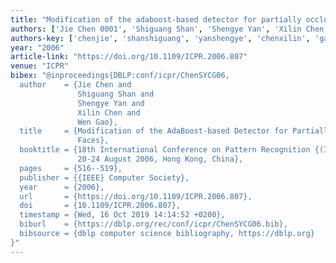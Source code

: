 ```yaml
---
title: "Modification of the adaboost-based detector for partially occluded faces"
authors: ['Jie Chen 0001', 'Shiguang Shan', 'Shengye Yan', 'Xilin Chen', 'Wen Gao 0001']
authors-key: ['chenjie', 'shanshiguang', 'yanshengye', 'chenxilin', 'gaowen']
year: "2006"
article-link: "https://doi.org/10.1109/ICPR.2006.807"
venue: "ICPR"
bibex: "@inproceedings{DBLP:conf/icpr/ChenSYCG06,
  author    = {Jie Chen and
               Shiguang Shan and
               Shengye Yan and
               Xilin Chen and
               Wen Gao},
  title     = {Modification of the AdaBoost-based Detector for Partially Occluded
               Faces},
  booktitle = {18th International Conference on Pattern Recognition {(ICPR} 2006),
               20-24 August 2006, Hong Kong, China},
  pages     = {516--519},
  publisher = {{IEEE} Computer Society},
  year      = {2006},
  url       = {https://doi.org/10.1109/ICPR.2006.807},
  doi       = {10.1109/ICPR.2006.807},
  timestamp = {Wed, 16 Oct 2019 14:14:52 +0200},
  biburl    = {https://dblp.org/rec/conf/icpr/ChenSYCG06.bib},
  bibsource = {dblp computer science bibliography, https://dblp.org}
}"
---
```

